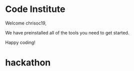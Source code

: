 # Code Institute

Welcome chrisoc19,

We have preinstalled all of the tools you need to get started.

Happy coding!
# hackathon


